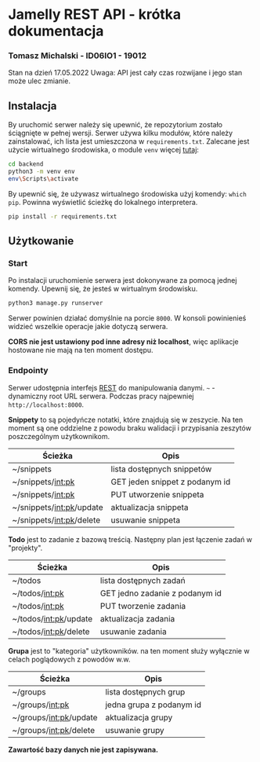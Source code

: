 # Jamelly REST API - krótka dokumentacja

### Tomasz Michalski - ID06IO1 - 19012

Stan na dzień 17.05.2022
Uwaga: API jest cały czas rozwijane i jego stan może ulec zmianie.

## Instalacja

By uruchomić serwer należy się upewnić, że repozytorium zostało ściągnięte w pełnej wersji.
Serwer używa kilku modułów, które należy zainstalować, ich lista jest umieszczona w `requirements.txt`.
Zalecane jest użycie wirtualnego środowiska, o module `venv` więcej [tutaj](https://docs.python.org/3/library/venv.html):

```sh
cd backend
python3 -m venv env
env\Scripts\activate
```

By upewnić się, że używasz wirtualnego środowiska użyj komendy: `which pip`. Powinna wyświetlić ścieżkę do lokalnego interpretera.

```sh
pip install -r requirements.txt
```

## Użytkowanie

### Start

Po instalacji uruchomienie serwera jest dokonywane za pomocą jednej komendy. Upewnij się, że jesteś w wirtualnym środowisku.

```sh
python3 manage.py runserver
```

Serwer powinien działać domyślnie na porcie `8000`.
W konsoli powinienieś widzieć wszelkie operacje jakie dotyczą serwera.

**CORS nie jest ustawiony pod inne adresy niż localhost**, więc aplikacje hostowane nie mają na ten moment dostępu.

### Endpointy

Serwer udostępnia interfejs [REST](https://restfulapi.net/) do manipulowania danymi.
`~` - dynamiczny root URL serwera. Podczas pracy najpewniej `http://localhost:8000`.

**Snippety** to są pojedyńcze notatki, które znajdują się w zeszycie.
Na ten moment są one oddzielne z powodu braku walidacji i przypisania zeszytów poszczególnym użytkownikom.

| Ścieżka                    | Opis                           |
| -------------------------- | ------------------------------ |
| ~/snippets                 | lista dostępnych snippetów     |
| ~/snippets/<int:pk>        | GET jeden snippet z podanym id |
| ~/snippets/<int:pk>        | PUT utworzenie snippeta        |
| ~/snippets/<int:pk>/update | aktualizacja snippeta          |
| ~/snippets/<int:pk>/delete | usuwanie snippeta              |

**Todo** jest to zadanie z bazową treścią.
Następny plan jest łączenie zadań w "projekty".

| Ścieżka                 | Opis                           |
| ----------------------- | ------------------------------ |
| ~/todos                 | lista dostępnych zadań         |
| ~/todos/<int:pk>        | GET jedno zadanie z podanym id |
| ~/todos/<int:pk>        | PUT tworzenie zadania          |
| ~/todos/<int:pk>/update | aktualizacja zadania           |
| ~/todos/<int:pk>/delete | usuwanie zadania               |

**Grupa** jest to "kategoria" użytkowników.
na ten moment służy wyłącznie w celach poglądowych z powodów w.w.

| Ścieżka                  | Opis                     |
| ------------------------ | ------------------------ |
| ~/groups                 | lista dostępnych grup    |
| ~/groups/<int:pk>        | jedna grupa z podanym id |
| ~/groups/<int:pk>/update | aktualizacja grupy       |
| ~/groups/<int:pk>/delete | usuwanie grupy           |

**Zawartość bazy danych nie jest zapisywana.**
